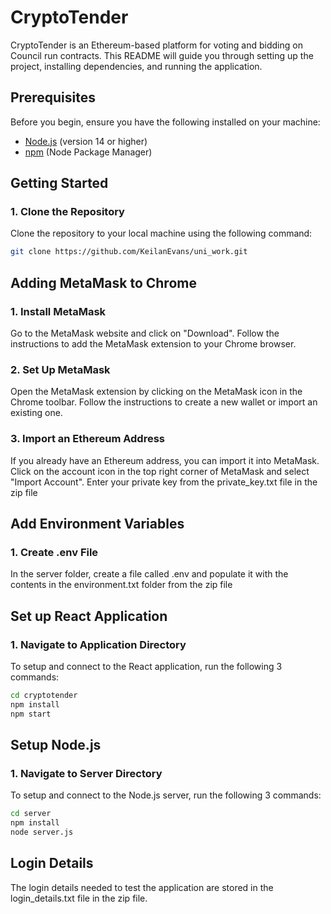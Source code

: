 # CryptoTender

CryptoTender is an Ethereum-based platform for voting and bidding on Council run contracts. This README will guide you through setting up the project, installing dependencies, and running the application.

## Prerequisites

Before you begin, ensure you have the following installed on your machine:

- [Node.js](https://nodejs.org/) (version 14 or higher)
- [npm](https://www.npmjs.com/) (Node Package Manager)

## Getting Started

### 1. Clone the Repository

Clone the repository to your local machine using the following command:

```sh
git clone https://github.com/KeilanEvans/uni_work.git
```

## Adding MetaMask to Chrome

### 1. Install MetaMask

Go to the MetaMask website and click on "Download".
Follow the instructions to add the MetaMask extension to your Chrome browser.

### 2. Set Up MetaMask

Open the MetaMask extension by clicking on the MetaMask icon in the Chrome toolbar.
Follow the instructions to create a new wallet or import an existing one.

### 3. Import an Ethereum Address

If you already have an Ethereum address, you can import it into MetaMask.
Click on the account icon in the top right corner of MetaMask and select "Import Account".
Enter your private key from the private_key.txt file in the zip file

## Add Environment Variables

### 1. Create .env File

In the server folder, create a file called .env and populate it with the contents in the environment.txt folder from the zip file

## Set up React Application

### 1. Navigate to Application Directory

To setup and connect to the React application, run the following 3 commands:

```sh
cd cryptotender
npm install
npm start
```

## Setup Node.js

### 1. Navigate to Server Directory

To setup and connect to the Node.js server, run the following 3 commands:

```sh
cd server
npm install
node server.js
```

## Login Details

The login details needed to test the application are stored in the login_details.txt file in the zip file.

